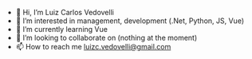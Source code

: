 - 👋 Hi, I’m Luiz Carlos Vedovelli
- 👀 I’m interested in management, development (.Net, Python, JS, Vue)
- 🌱 I’m currently learning Vue
- 💞️ I’m looking to collaborate on (nothing at the moment)
- 📫 How to reach me luizc.vedovelli@gmail.com

<!---
luizcvedovelli/luizcvedovelli is a ✨ special ✨ repository because its `README.md` (this file) appears on your GitHub profile.
You can click the Preview link to take a look at your changes.
--->
